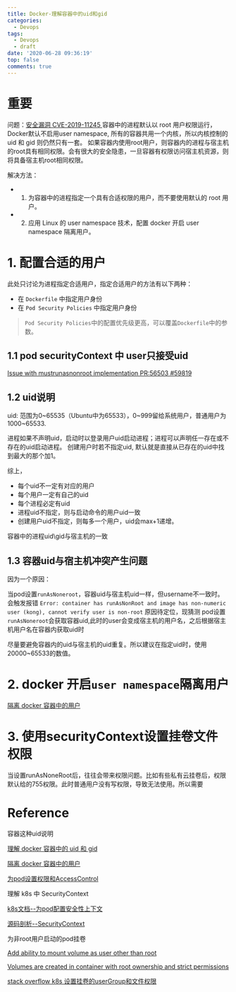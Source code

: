 ```yaml
---
title: Docker-理解容器中的uid和gid
categories:
  - Devops
tags:
  - Devops
  - draft
date: '2020-06-28 09:36:19'
top: false
comments: true
---
```


# 重要
问题：[安全漏洞 CVE-2019-11245 ](https://nvd.nist.gov/vuln/detail/CVE-2019-11245)
容器中的进程默认以 root 用户权限运行，
Docker默认不启用user namespace, 所有的容器共用一个内核，所以内核控制的 uid 和 gid 则仍然只有一套。
如果容器内使用root用户，则容器内的进程与宿主机的root具有相同权限。会有很大的安全隐患，一旦容器有权限访问宿主机资源，则将具备宿主机root相同权限。

解决方法：

+ 1. 为容器中的进程指定一个具有合适权限的用户，而不要使用默认的 root 用户。
+ 2. 应用 Linux 的 user namespace 技术，配置 docker 开启 user namespace 隔离用户。

# 1. 配置合适的用户
此处只讨论为进程指定合适用户，指定合适用户的方法有以下两种：

+ 在 `Dockerfile` 中指定用户身份
+ 在 `Pod Security Policies` 中指定用户身份

> `Pod Security Policies`中的配置优先级更高，可以覆盖`Dockerfile`中的参数。

## 1.1 pod securityContext 中 user只接受uid
[Issue with mustrunasnonroot implementation PR:56503 #59819](https://github.com/kubernetes/kubernetes/issues/59819)

## 1.2 uid说明

uid: 范围为0~65535（Ubuntu中为65533），0~999留给系统用户，普通用户为1000~65533. 

进程如果不声明uid，启动时以登录用户uid启动进程；进程可以声明任一存在或不存在的uid启动进程。
创建用户时若不指定uid, 默认就是直接从已存在的uid中找到最大的那个加1。

综上，
+ 每个uid不一定有对应的用户
+ 每个用户一定有自己的uid
+ 每个进程必定有uid
+ 进程uid不指定，则与启动命令的用户uid一致
+ 创建用户uid不指定，则每多一个用户，uid会max+1递增。

容器中的进程uid\gid与宿主机的一致



## 1.3 容器uid与宿主机冲突产生问题
因为一个原因：

当pod设置`runAsNoneroot`，容器uid与宿主机uid一样，但username不一致时。会触发报错 
```Error: container has runAsNonRoot and image has non-numeric user (kong), cannot verify user is non-root```
原因待定位，现猜测 pod设置`runAsNoneroot`会获取容器uid,此时的user会变成宿主机的用户名，之后根据宿主机用户名在容器内获取uid时

尽量要避免容器内的uid与宿主机的uid重复。所以建议在指定uid时，使用20000~65533的数值。

# 2. docker 开启`user namespace`隔离用户
[隔离 docker 容器中的用户](https://www.cnblogs.com/sparkdev/p/9614326.html)

# 3. 使用securityContext设置挂卷文件权限
当设置runAsNoneRoot后，往往会带来权限问题。比如有些私有云挂卷后，权限默认给的755权限。此时普通用户没有写权限，导致无法使用。所以需要

# Reference
容器这种uid说明

[理解 docker 容器中的 uid 和 gid](https://www.cnblogs.com/sparkdev/p/9614164.html)

[隔离 docker 容器中的用户](https://www.cnblogs.com/sparkdev/p/9614326.html)

[为pod设置权限和AccessControl](https://medium.com/kubernetes-tutorials/defining-privileges-and-access-control-settings-for-pods-and-containers-in-kubernetes-2cef08fc62b7)

理解 k8s 中 SecurityContext

[k8s文档--为pod配置安全性上下文](https://kubernetes.io/zh/docs/tasks/configure-pod-container/security-context/)

[源码剖析--SecurityContext](https://developer.aliyun.com/article/777651)

为非root用户启动的pod挂卷

[Add ability to mount volume as user other than root](https://github.com/moby/moby/issues/2259)

[Volumes are created in container with root ownership and strict permissions](https://github.com/kubernetes/kubernetes/issues/2630)

[stack overflow k8s 设置挂卷的userGroup和文件权限](https://stackoverflow.com/questions/43544370/kubernetes-how-to-set-volumemount-user-group-and-file-permissions)

